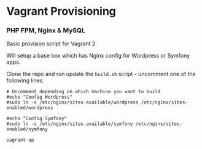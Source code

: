 # Vagrant Provisioning
### PHP FPM, Nginx & MySQL

Basic provision script for Vagrant 2.

Will setup a base box which has Nginx config for Wordpress or Symfony apps.

Clone the repo and run update the `build.sh` script - uncomment one of the following lines

```
# Uncomment depending on which machine you want to build
#echo "Config Wordpress"
#sudo ln -s /etc/nginx/sites-available/wordpress /etc/nginx/sites-enabled/wordpress

#echo "Config Symfony"
#sudo ln -s /etc/nginx/sites-available/symfony /etc/nginx/sites-enabled/symfony
```

`vagrant up` 
